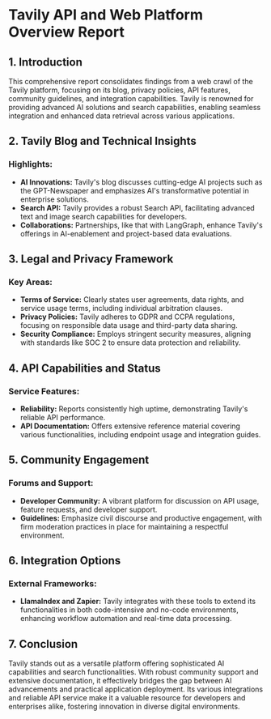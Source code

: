 # Tavily API and Web Platform Overview Report

## 1. Introduction

This comprehensive report consolidates findings from a web crawl of the Tavily platform, focusing on its blog, privacy policies, API features, community guidelines, and integration capabilities. Tavily is renowned for providing advanced AI solutions and search capabilities, enabling seamless integration and enhanced data retrieval across various applications.

## 2. Tavily Blog and Technical Insights

### Highlights:
- **AI Innovations:** Tavily's blog discusses cutting-edge AI projects such as the GPT-Newspaper and emphasizes AI's transformative potential in enterprise solutions.
- **Search API:** Tavily provides a robust Search API, facilitating advanced text and image search capabilities for developers.
- **Collaborations:** Partnerships, like that with LangGraph, enhance Tavily's offerings in AI-enablement and project-based data evaluations.

## 3. Legal and Privacy Framework

### Key Areas:
- **Terms of Service:** Clearly states user agreements, data rights, and service usage terms, including individual arbitration clauses.
- **Privacy Policies:** Tavily adheres to GDPR and CCPA regulations, focusing on responsible data usage and third-party data sharing.
- **Security Compliance:** Employs stringent security measures, aligning with standards like SOC 2 to ensure data protection and reliability.

## 4. API Capabilities and Status

### Service Features:
- **Reliability:** Reports consistently high uptime, demonstrating Tavily's reliable API performance.
- **API Documentation:** Offers extensive reference material covering various functionalities, including endpoint usage and integration guides.

## 5. Community Engagement

### Forums and Support:
- **Developer Community:** A vibrant platform for discussion on API usage, feature requests, and developer support.
- **Guidelines:** Emphasize civil discourse and productive engagement, with firm moderation practices in place for maintaining a respectful environment.

## 6. Integration Options

### External Frameworks:
- **LlamaIndex and Zapier:** Tavily integrates with these tools to extend its functionalities in both code-intensive and no-code environments, enhancing workflow automation and real-time data processing.

## 7. Conclusion

Tavily stands out as a versatile platform offering sophisticated AI capabilities and search functionalities. With robust community support and extensive documentation, it effectively bridges the gap between AI advancements and practical application deployment. Its various integrations and reliable API service make it a valuable resource for developers and enterprises alike, fostering innovation in diverse digital environments.